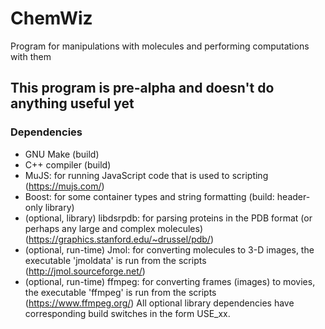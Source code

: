 # ChemWiz
Program for manipulations with molecules and performing computations with them

## This program is pre-alpha and doesn't do anything useful yet

### Dependencies
* GNU Make (build)
* C++ compiler (build)
* MuJS: for running JavaScript code that is used to scripting (https://mujs.com/)
* Boost: for some container types and string formatting (build: header-only library)
* (optional, library) libdsrpdb: for parsing proteins in the PDB format (or perhaps any large and complex molecules) (https://graphics.stanford.edu/~drussel/pdb/)
* (optional, run-time) Jmol: for converting molecules to 3-D images, the executable 'jmoldata' is run from the scripts (http://jmol.sourceforge.net/)
* (optional, run-time) ffmpeg: for converting frames (images) to movies, the executable 'ffmpeg' is run from the scripts (https://www.ffmpeg.org/)
All optional library dependencies have corresponding build switches in the form USE_xx.

